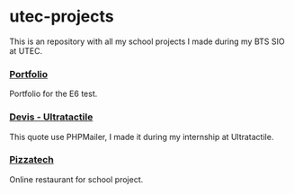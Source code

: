 # utec-projects

This is an repository with all my school projects I made during my BTS SIO at UTEC.

### [Portfolio](https://timdev0.github.io/utec-projects/Portfolio-Utec/)
Portfolio for the E6 test.

### [Devis - Ultratactile](http://devis.planetcloudhosting.cf/)
This quote use PHPMailer, I made it during my internship at Ultratactile.

### [Pizzatech](http://pizzatech.planetcloudhosting.cf/)
Online restaurant for school project.
